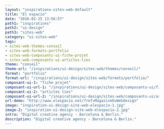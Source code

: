 ```yaml
---
layout: "inspirations-sites-web-default"
title: "El espacio"
date: "2016-02-25 13:56:57"
path1: "inspirations"
path2: "ui-design"
path3: "sites-web"
category: "ui-sites-web"
tags:
- sites-web-themes-conseil
- sites-web-formats-portfolio
- sites-web-composants-ui-fiche-projet
- sites-web-composants-ui-articles-lies
theme: "conseil"
theme-url: "/inspirations/ui-design/sites-web/themes/conseil/"
format: "portfolio"
format-url: "/inspirations/ui-design/sites-web/formats/portfolio/"
composant-ui-1: "fiche projet"
composant-ui-url-1: "/inspirations/ui-design/sites-web/composants-ui/fiche-projet/"
composant-ui-2: "articles lies"
composant-ui-url-2: "/inspirations/ui-design/sites-web/composants-ui/articles-lies/"
url-demo: "http://www.elespacio.net/?ref=MagazineDuWebdesign"
image: "inspiration-ui-design-site-web-elespacio-1.jpg"
image-2: "inspiration-ui-design-site-web-elespacio-2.jpg"
intro: "Digital creative agency - Barcelona & Berlin."
description: "Digital creative agency - Barcelona & Berlin."
---
```


